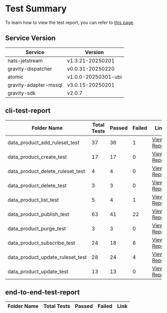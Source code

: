 # Test Summary
To learn how to view the test report, you can refer to [this page](https://github.com/GravityNtut/specified-version-test-report/blob/main/HOW_TO_USE.md).

## Service Version
| Service | Version |
|---------|---------|
| nats-jetstream | v1.3.21-20250201 |
| gravity-dispatcher | v0.0.31-20250220 |
| atomic | v1.0.0-20250301-ubi |
| gravity-adapter-mssql | v3.0.15-20250201 |
| gravity-sdk | v2.0.7 |
## cli-test-report

| Folder Name | Total Tests | Passed | Failed | Link |
|-------------|-------------|--------|--------|------|
| data_product_add_ruleset_test | 37 | 36 | 1 | [View Report](https://github.com/GravityNtut/specified-version-test-report/blob/main/./test_reports/test_report_202503281452/cli-test-report/data_product_add_ruleset_test/report.md) |
| data_product_create_test | 17 | 17 | 0 | [View Report](https://github.com/GravityNtut/specified-version-test-report/blob/main/./test_reports/test_report_202503281452/cli-test-report/data_product_create_test/report.md) |
| data_product_delete_ruleset_test | 4 | 4 | 0 | [View Report](https://github.com/GravityNtut/specified-version-test-report/blob/main/./test_reports/test_report_202503281452/cli-test-report/data_product_delete_ruleset_test/report.md) |
| data_product_delete_test | 3 | 3 | 0 | [View Report](https://github.com/GravityNtut/specified-version-test-report/blob/main/./test_reports/test_report_202503281452/cli-test-report/data_product_delete_test/report.md) |
| data_product_list_test | 5 | 4 | 1 | [View Report](https://github.com/GravityNtut/specified-version-test-report/blob/main/./test_reports/test_report_202503281452/cli-test-report/data_product_list_test/report.md) |
| data_product_publish_test | 63 | 41 | 22 | [View Report](https://github.com/GravityNtut/specified-version-test-report/blob/main/./test_reports/test_report_202503281452/cli-test-report/data_product_publish_test/report.md) |
| data_product_purge_test | 3 | 3 | 0 | [View Report](https://github.com/GravityNtut/specified-version-test-report/blob/main/./test_reports/test_report_202503281452/cli-test-report/data_product_purge_test/report.md) |
| data_product_subscribe_test | 24 | 18 | 6 | [View Report](https://github.com/GravityNtut/specified-version-test-report/blob/main/./test_reports/test_report_202503281452/cli-test-report/data_product_subscribe_test/report.md) |
| data_product_update_ruleset_test | 28 | 24 | 4 | [View Report](https://github.com/GravityNtut/specified-version-test-report/blob/main/./test_reports/test_report_202503281452/cli-test-report/data_product_update_ruleset_test/report.md) |
| data_product_update_test | 13 | 13 | 0 | [View Report](https://github.com/GravityNtut/specified-version-test-report/blob/main/./test_reports/test_report_202503281452/cli-test-report/data_product_update_test/report.md) |

## end-to-end-test-report

| Folder Name | Total Tests | Passed | Failed | Link |
|-------------|-------------|--------|--------|------|

